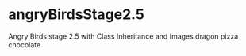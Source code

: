 # angryBirdsStage2.5
Angry Birds stage 2.5 with Class Inheritance and Images
dragon
pizza
chocolate

